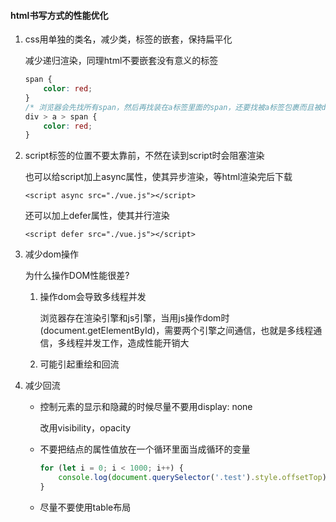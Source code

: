 #### html书写方式的性能优化

1. css用单独的类名，减少类，标签的嵌套，保持扁平化 

   减少递归渲染，同理html不要嵌套没有意义的标签

   ```css
   span {
       color: red;
   }
   /* 浏览器会先找所有span，然后再找装在a标签里面的span，还要找被a标签包裹而且被div包裹的span，需要递归寻找*/
   div > a > span {
       color: red;
   }
   ```

2. script标签的位置不要太靠前，不然在读到script时会阻塞渲染

   也可以给script加上async属性，使其异步渲染，等html渲染完后下载

   `<script async src="./vue.js"></script>`

   还可以加上defer属性，使其并行渲染

   `<script defer src="./vue.js"></script>`

3. 减少dom操作

   为什么操作DOM性能很差?

   1. 操作dom会导致多线程并发

      浏览器存在渲染引擎和js引擎，当用js操作dom时(document.getElementById)，需要两个引擎之间通信，也就是多线程通信，多线程并发工作，造成性能开销大

   2. 可能引起重绘和回流

4. 减少回流

   - 控制元素的显示和隐藏的时候尽量不要用display: none

     改用visibility，opacity

   - 不要把结点的属性值放在一个循环里面当成循环的变量

     ```js
     for (let i = 0; i < 1000; i++) {
         console.log(document.querySelector('.test').style.offsetTop);
     }
     ```

   - 尽量不要使用table布局